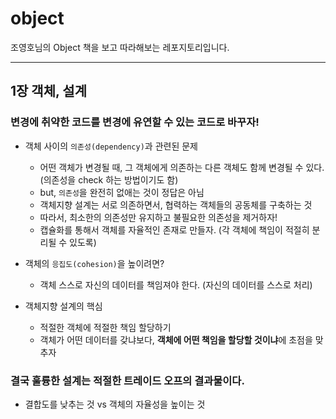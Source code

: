 # object
조영호님의 Object 책을 보고 따라해보는 레포지토리입니다.

---

## 1장 객체, 설계

### 변경에 취약한 코드를 변경에 유연할 수 있는 코드로 바꾸자!

- 객체 사이의 `의존성(dependency)`과 관련된 문제
  - 어떤 객체가 변경될 때, 그 객체에게 의존하는 다른 객체도 함께 변경될 수 있다. (의존성을 check 하는 방법이기도 함)
  - but, `의존성`을 완전히 없애는 것이 정답은 아님
  - 객체지향 설계는 서로 의존하면서, 협력하는 객체들의 공동체를 구축하는 것
  - 따라서, 최소한의 의존성만 유지하고 불필요한 의존성을 제거하자!
  - 캡슐화를 통해서 객체를 자율적인 존재로 만들자. (각 객체에 책임이 적절히 분리될 수 있도록)

- 객체의 `응집도(cohesion)`을 높이려면?
  - 객체 스스로 자신의 데이터를 책임져야 한다. (자신의 데이터를 스스로 처리)

- 객체지향 설계의 핵심
  - 적절한 객체에 적절한 책임 할당하기
  - 객체가 어떤 데이터를 갖냐보다, **객체에 어떤 책임을 할당할 것이냐**에 초점을 맞추자

### 결국 훌륭한 설계는 적절한 트레이드 오프의 결과물이다.
- 결합도를 낮추는 것 vs 객체의 자율성을 높이는 것
